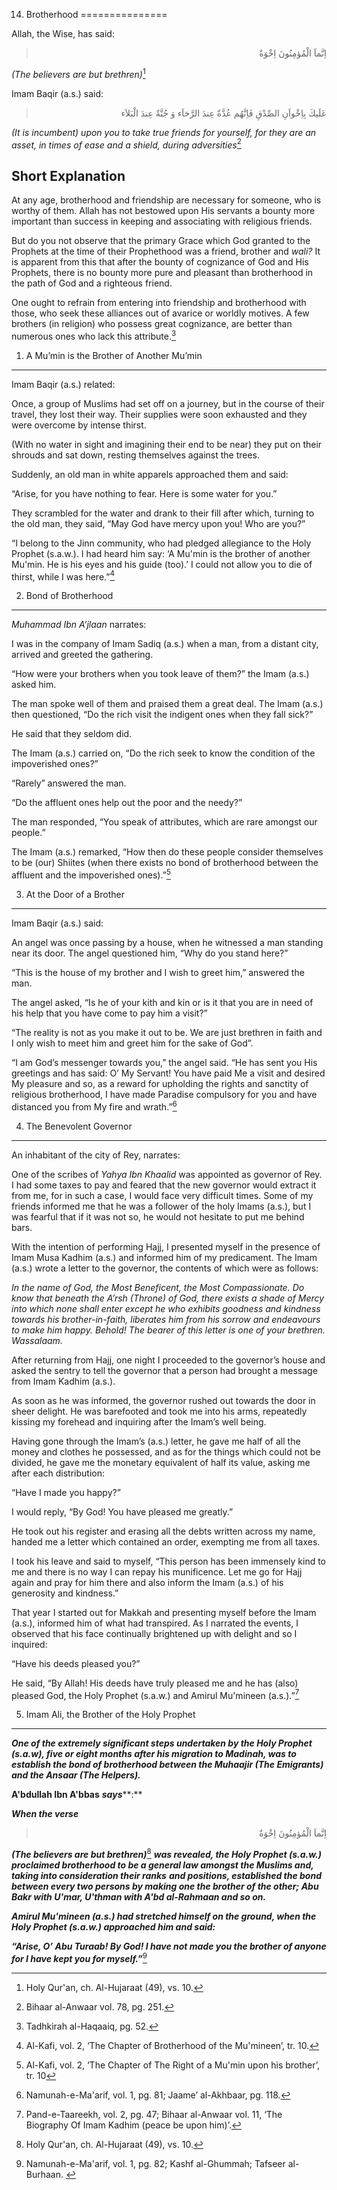 14. Brotherhood
===============

Allah, the Wise, has said:

<blockquote dir="rtl">
  <p>
اِنَّماَ الْمُؤمِنُونَ اِخْوَةٌ
  </p>
</blockquote>

*(The believers are but brethren)*[^1]

Imam Baqir (a.s.) said:

<blockquote dir="rtl">
  <p>
عَلَيكَ بِاِخْواَنِ الصِّدْقِ فَاِنَّهُم عُدَّةٌ عِندَ الرَّخاَء وَ
جُنَّةٌ عِندَ الْبَلاَء
  </p>
</blockquote>

*(It is incumbent) upon you to take true friends for yourself, for they
are an asset, in times of ease and a shield, during adversities*[^2]

Short Explanation
-----------------

At any age, brotherhood and friendship are necessary for someone, who is
worthy of them. Allah has not bestowed upon His servants a bounty more
important than success in keeping and associating with religious
friends.

But do you not observe that the primary Grace which God granted to the
Prophets at the time of their Prophethood was a friend, brother and
*wali?* It is apparent from this that after the bounty of cognizance of
God and His Prophets, there is no bounty more pure and pleasant than
brotherhood in the path of God and a righteous friend.

One ought to refrain from entering into friendship and brotherhood with
those, who seek these alliances out of avarice or worldly motives. A few
brothers (in religion) who possess great cognizance, are better than
numerous ones who lack this attribute.[^3]

1) A Mu’min is the Brother of Another Mu’min
--------------------------------------------

Imam Baqir (a.s.) related:

Once, a group of Muslims had set off on a journey, but in the course of
their travel, they lost their way. Their supplies were soon exhausted
and they were overcome by intense thirst.

(With no water in sight and imagining their end to be near) they put on
their shrouds and sat down, resting themselves against the trees.

Suddenly, an old man in white apparels approached them and said:

“Arise, for you have nothing to fear. Here is some water for you.”

They scrambled for the water and drank to their fill after which,
turning to the old man, they said, “May God have mercy upon you! Who are
you?”

“I belong to the Jinn community, who had pledged allegiance to the Holy
Prophet (s.a.w.). I had heard him say: ‘A Mu'min is the brother of
another Mu'min. He is his eyes and his guide (too).’ I could not allow
you to die of thirst, while I was here.”[^4]

2) Bond of Brotherhood
----------------------

*Muhammad Ibn A’jlaan* narrates:

I was in the company of Imam Sadiq (a.s.) when a man, from a distant
city, arrived and greeted the gathering.

“How were your brothers when you took leave of them?” the Imam (a.s.)
asked him.

The man spoke well of them and praised them a great deal. The Imam
(a.s.) then questioned, “Do the rich visit the indigent ones when they
fall sick?”

He said that they seldom did.

The Imam (a.s.) carried on, “Do the rich seek to know the condition of
the impoverished ones?”

“Rarely” answered the man.

“Do the affluent ones help out the poor and the needy?”

The man responded, “You speak of attributes, which are rare amongst our
people.”

The Imam (a.s.) remarked, “How then do these people consider themselves
to be (our) Shiites (when there exists no bond of brotherhood between
the affluent and the impoverished ones).”[^5]

3) At the Door of a Brother
---------------------------

Imam Baqir (a.s.) said:

An angel was once passing by a house, when he witnessed a man standing
near its door. The angel questioned him, “Why do you stand here?”

“This is the house of my brother and I wish to greet him,” answered the
man.

The angel asked, “Is he of your kith and kin or is it that you are in
need of his help that you have come to pay him a visit?”

“The reality is not as you make it out to be. We are just brethren in
faith and I only wish to meet him and greet him for the sake of God”.

“I am God’s messenger towards you,” the angel said. “He has sent you His
greetings and has said: O’ My Servant! You have paid Me a visit and
desired My pleasure and so, as a reward for upholding the rights and
sanctity of religious brotherhood, I have made Paradise compulsory for
you and have distanced you from My fire and wrath.”[^6]

4) The Benevolent Governor
--------------------------

An inhabitant of the city of Rey, narrates:

One of the scribes of *Yahya Ibn Khaalid* was appointed as governor of
Rey. I had some taxes to pay and feared that the new governor would
extract it from me, for in such a case, I would face very difficult
times. Some of my friends informed me that he was a follower of the holy
Imams (a.s.), but I was fearful that if it was not so, he would not
hesitate to put me behind bars.

With the intention of performing Hajj, I presented myself in the
presence of Imam Musa Kadhim (a.s.) and informed him of my predicament.
The Imam (a.s.) wrote a letter to the governor, the contents of which
were as follows:

*In the name of God, the Most Beneficent, the Most Compassionate. Do
know that beneath the A’rsh (Throne) of God, there exists a shade of
Mercy into which none shall enter except he who exhibits goodness and
kindness towards his brother-in-faith, liberates him from his sorrow and
endeavours to make him happy. Behold! The bearer of this letter is one
of your brethren. Wassalaam.*

After returning from Hajj, one night I proceeded to the governor’s house
and asked the sentry to tell the governor that a person had brought a
message from Imam Kadhim (a.s.).

As soon as he was informed, the governor rushed out towards the door in
sheer delight. He was barefooted and took me into his arms, repeatedly
kissing my forehead and inquiring after the Imam’s well being.

Having gone through the Imam’s (a.s.) letter, he gave me half of all the
money and clothes he possessed, and as for the things which could not be
divided, he gave me the monetary equivalent of half its value, asking me
after each distribution:

“Have I made you happy?”

I would reply, “By God! You have pleased me greatly.”

He took out his register and erasing all the debts written across my
name, handed me a letter which contained an order, exempting me from all
taxes.

I took his leave and said to myself, “This person has been immensely
kind to me and there is no way I can repay his munificence. Let me go
for Hajj again and pray for him there and also inform the Imam (a.s.) of
his generosity and kindness.”

That year I started out for Makkah and presenting myself before the Imam
(a.s.), informed him of what had transpired. As I narrated the events, I
observed that his face continually brightened up with delight and so I
inquired:

“Have his deeds pleased you?”

He said, “By Allah! His deeds have truly pleased me and he has (also)
pleased God, the Holy Prophet (s.a.w.) and Amirul Mu'mineen (a.s.).”[^7]

5) Imam Ali, the Brother of the Holy Prophet
--------------------------------------------

***One of the extremely significant steps undertaken by the Holy Prophet
(s.a.w), five or eight months after his migration to Madinah, was to
establish the bond of brotherhood between the Muhaajir (The Emigrants)
and the Ansaar (The Helpers).***

**A'bdullah Ibn A'bbas** ***says*****:**

***When the verse***

<blockquote dir="rtl">
  <p>
اِنَّماَ الْمُؤمِنُونَ اِخْوَةٌ
  </p>
</blockquote>

***(The believers are but brethren)***[^8] ***was revealed, the Holy
Prophet (s.a.w.) proclaimed brotherhood to be a general law amongst the
Muslims and, taking into consideration their ranks*** ***and positions,
established the bond between every two persons by making one the brother
of the other; Abu Bakr with U'mar, U'thman with A'bd al-Rahmaan and so
on.***

***Amirul Mu'mineen (a.s.) had stretched himself on the ground, when the
Holy Prophet (s.a.w.) approached him and said:***

***“Arise, O’ Abu Turaab! By God! I have not made you the brother of
anyone for I have kept you for myself.”***[^9]

[^1]: Holy Qur'an, ch. Al-Hujaraat (49), vs. 10.

[^2]: Bihaar al-Anwaar vol. 78, pg. 251.

[^3]: Tadhkirah al-Haqaaiq, pg. 52.

[^4]: Al-Kafi, vol. 2, ‘The Chapter of Brotherhood of the Mu'mineen’,
tr. 10.

[^5]: Al-Kafi, vol. 2, ‘The Chapter of The Right of a Mu'min upon his
brother’, tr. 10

[^6]: Namunah-e-Ma'arif, vol. 1, pg. 81; Jaame’ al-Akhbaar, pg. 118.

[^7]: Pand-e-Taareekh, vol. 2, pg. 47; Bihaar al-Anwaar vol. 11, ‘The
Biography Of Imam Kadhim (peace be upon him)’.

[^8]: Holy Qur'an, ch. Al-Hujaraat (49), vs. 10.

[^9]: Namunah-e-Ma'arif, vol. 1, pg. 82; Kashf al-Ghummah; Tafseer
al-Burhaan. 


